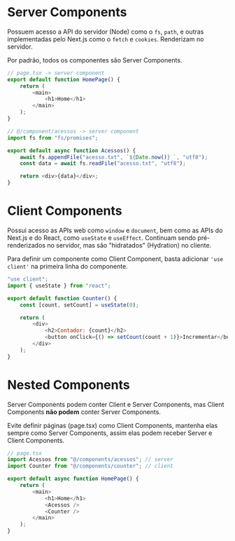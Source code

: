 # Server Components

Possuem acesso a API do servidor (Node) como o `fs`, `path`, e outras implementadas pelo Next.js como o `fetch` e `cookies`. Renderizam no servidor.

Por padrão, todos os componentes são Server Components.

```js
// page.tsx -> server component
export default function HomePage() {
	return (
		<main>
			<h1>Home</h1>
		</main>
	);
}
```

```js
// @/component/acessos -> server component
import fs from "fs/promises";

export default async function Acessos() {
	await fs.appendFile("acesso.txt", `${Date.now()} `, "utf8");
	const data = await fs.readFile("acesso.txt", "utf8");

	return <div>{data}</div>;
}
```

# Client Components

Possui acesso as APIs web como `window` e `document`, bem como as APIs do Next.js e do React, como `useState` e `useEffect`. Continuam sendo pré-renderizados no servidor, mas são "hidratados" (Hydration) no cliente.

Para definir um componente como Client Component, basta adicionar `'use client'` na primeira linha do componente.

```js
"use client";
import { useState } from "react";

export default function Counter() {
	const [count, setCount] = useState(0);

	return (
		<div>
			<h2>Contador: {count}</h2>
			<button onClick={() => setCount(count + 1)}>Incrementar</button>
		</div>
	);
}
```

# Nested Components

Server Components podem conter Client e Server Components, mas Client Components **não podem** conter Server Components.

Evite definir páginas (page.tsx) como Client Components, mantenha elas sempre como Server Components, assim elas podem receber Server e Client Components.

```js
// page.tsx
import Acessos from "@/components/acessos"; // server
import Counter from "@/components/counter"; // client

export default async function HomePage() {
	return (
		<main>
			<h1>Home</h1>
			<Acessos />
			<Counter />
		</main>
	);
}
```
